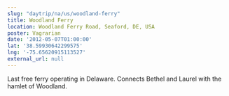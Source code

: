 ```yaml
---
slug: "daytrip/na/us/woodland-ferry"
title: Woodland Ferry
location: Woodland Ferry Road, Seaford, DE, USA
poster: Vagrarian
date: '2012-05-07T01:00:00'
lat: '38.59930642299575'
lng: '-75.65620915113527'
external_url: null
---
```


Last free ferry operating in Delaware. Connects Bethel and Laurel with the hamlet of Woodland.
